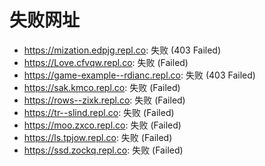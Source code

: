 # 失败网址
- https://mization.edpjg.repl.co: 失败 (403
Failed)
- https://Love.cfvqw.repl.co: 失败 (Failed)
- https://game-example--rdianc.repl.co: 失败 (403
Failed)
- https://sak.kmco.repl.co: 失败 (Failed)
- https://rows--zixk.repl.co: 失败 (Failed)
- https://tr--slind.repl.co: 失败 (Failed)
- https://moo.zxco.repl.co: 失败 (Failed)
- https://ls.tpjow.repl.co: 失败 (Failed)
- https://ssd.zockq.repl.co: 失败 (Failed)
